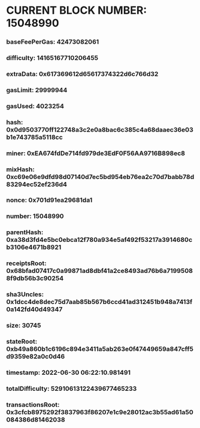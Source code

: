 # CURRENT BLOCK NUMBER: 15048990

### baseFeePerGas: 42473082061
### difficulty: 14165167710206455
### extraData: 0x617369612d65617374322d6c766d32
### gasLimit: 29999944
### gasUsed: 4023254
### hash: 0x0d9503770ff122748a3c2e0a8bac6c385c4a68daaec36e03b1e743785a5118cc
### miner: 0xEA674fdDe714fd979de3EdF0F56AA9716B898ec8
### mixHash: 0xc69e06e9dfd98d07140d7ec5bd954eb76ea2c70d7babb78d83294ec52ef236d4
### nonce: 0x701d91ea29681da1
### number: 15048990
### parentHash: 0xa38d3fd4e5bc0ebca12f780a934e5af492f53217a3914680cb3106e4671b8921
### receiptsRoot: 0x68bfad07417c0a99871ad8dbf41a2ce8493ad76b6a71995088f9db56b3c90254
### sha3Uncles: 0x1dcc4de8dec75d7aab85b567b6ccd41ad312451b948a7413f0a142fd40d49347
### size: 30745
### stateRoot: 0xb49a860b1c6196c894e3411a5ab263e0f47449659a847cff5d9359e82a0c0d46
### timestamp: 2022-06-30 06:22:10.981491
### totalDifficulty: 52910613122439677465233
### transactionsRoot: 0x3cfcb8975292f3837963f86207e1c9e28012ac3b55ad61a50084386d81462038
